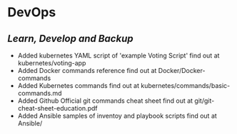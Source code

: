 # DevOps
## _Learn, Develop and Backup_

- Added kubernetes YAML script of 'example Voting Script' find out at kubernetes/voting-app
- Added Docker commands reference find out at Docker/Docker-commands
- Added Kubernetes commands find out at kubernetes/commands/basic-commands.md
- Added Github Official git commands cheat sheet find out at git/git-cheat-sheet-education.pdf
- Added Ansible samples of inventoy and playbook scripts find out at Ansible/
